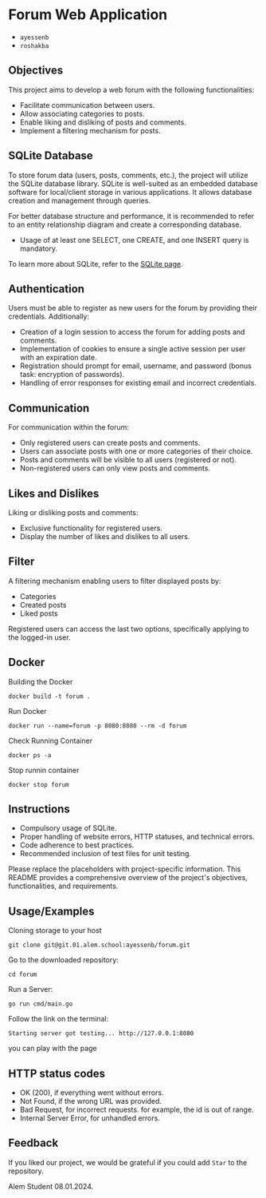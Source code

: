 # Forum Web Application
* `ayessenb` 
* `roshakba` 


## Objectives

This project aims to develop a web forum with the following functionalities:

- Facilitate communication between users.
- Allow associating categories to posts.
- Enable liking and disliking of posts and comments.
- Implement a filtering mechanism for posts.

## SQLite Database

To store forum data (users, posts, comments, etc.), the project will utilize the SQLite database library. SQLite is well-suited as an embedded database software for local/client storage in various applications. It allows database creation and management through queries.

For better database structure and performance, it is recommended to refer to an entity relationship diagram and create a corresponding database.

- Usage of at least one SELECT, one CREATE, and one INSERT query is mandatory.

To learn more about SQLite, refer to the [SQLite page](https://www.sqlite.org/index.html).

## Authentication

Users must be able to register as new users for the forum by providing their credentials. Additionally:

- Creation of a login session to access the forum for adding posts and comments.
- Implementation of cookies to ensure a single active session per user with an expiration date.
- Registration should prompt for email, username, and password (bonus task: encryption of passwords).
- Handling of error responses for existing email and incorrect credentials.

## Communication

For communication within the forum:

- Only registered users can create posts and comments.
- Users can associate posts with one or more categories of their choice.
- Posts and comments will be visible to all users (registered or not).
- Non-registered users can only view posts and comments.

## Likes and Dislikes

Liking or disliking posts and comments:

- Exclusive functionality for registered users.
- Display the number of likes and dislikes to all users.

## Filter

A filtering mechanism enabling users to filter displayed posts by:

- Categories
- Created posts
- Liked posts

Registered users can access the last two options, specifically applying to the logged-in user.

## Docker

Building the Docker
```CMD/Terminal 
docker build -t forum .
```

Run Docker
```CMD/Terminal 
docker run --name=forum -p 8080:8080 --rm -d forum
```

Check Running Container
```CMD/Terminal 
docker ps -a
```

Stop runnin container
```CMD/Terminal 
docker stop forum
```
## Instructions

- Compulsory usage of SQLite.
- Proper handling of website errors, HTTP statuses, and technical errors.
- Code adherence to best practices.
- Recommended inclusion of test files for unit testing.

Please replace the placeholders with project-specific information. This README provides a comprehensive overview of the project's objectives, functionalities, and requirements.


## Usage/Examples
Cloning storage to your host
```CMD/Terminal 
git clone git@git.01.alem.school:ayessenb/forum.git
```
Go to the downloaded repository:

```CMD/Terminal 
cd forum
```
Run a Server:
```CMD/Terminal 
go run cmd/main.go
```

Follow the link on the terminal:
```CMD/Terminal 
Starting server got testing... http://127.0.0.1:8080 
```

you can play with the page



## HTTP status codes
* OK (200), if everything went without errors.
* Not Found, if the wrong URL was provided.
* Bad Request, for incorrect requests. for example, the id is out of range.
* Internal Server Error, for unhandled errors.



## Feedback

If you liked our project, we would be grateful if you could add `Star` to the repository.

Alem Student
08.01.2024.